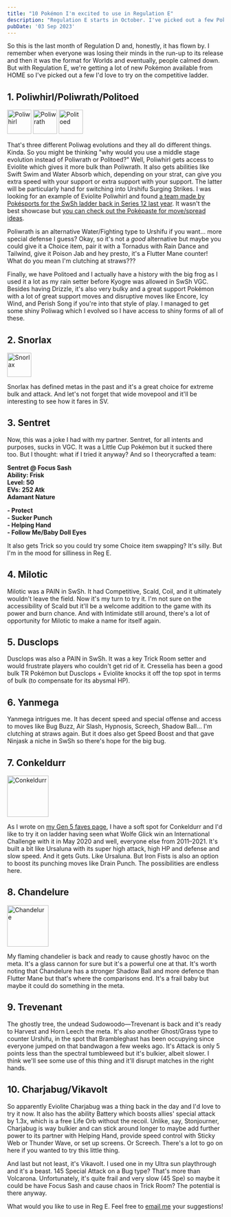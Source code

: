 ```yaml
---
title: "10 Pokémon I'm excited to use in Regulation E"
description: "Regulation E starts in October. I've picked out a few Pokémon from the upcoming DLC that I'd like to try."
pubDate: '03 Sep 2023'
---
```


So this is the last month of Regulation D and, honestly, it has flown by. I remember when everyone was losing their minds in the run-up to its release and then it was the format for Worlds and eventually, people calmed down. But with Regulation E, we're getting a lot of new Pokémon available from HOME so I've picked out a few I'd love to try on the competitive ladder.

## 1. Poliwhirl/Poliwrath/Politoed

<div class="img-center" style="margin-top:1rem;">
	<img src="/images/sprites/gen1/poliwhirl_061_rby.png" alt="Poliwhirl" width="56px" height="56px"/>
	<img src="/images/sprites/gen1/poliwrath_062_rby.png" alt="Poliwrath" width="56px" height="56px"/>
	<img src="/images/sprites/gen2/186.png" alt="Politoed" width="56px" height="56px"/>
</div>

That's three different Poliwag evolutions and they all do different things. Kinda. So you might be thinking "why would you use a middle stage evolution instead of Poliwrath or Politoed?" Well, Poliwhirl gets access to Eviolite which gives it more bulk than Poliwrath. It also gets abilities like Swift Swim and Water Absorb which, depending on your strat, can give you extra speed with your support or extra support with your support. The latter will be particularly hand for switching into Urshifu Surging Strikes. I was looking for an example of Eviolite Poliwhirl and found [a team made by Pokésports for the SwSh ladder back in Series 12 last year](https://www.youtube.com/watch?v=_5mBkSxKTLY). It wasn't the best showcase but [you can check out the Poképaste for move/spread ideas](https://pokepast.es/28751d2acb2c0ea9).

Poliwrath is an alternative Water/Fighting type to Urshifu if you want... more special defense I guess? Okay, so it's not a _good_ alternative but maybe you could give it a Choice item, pair it with a Tornadus with Rain Dance and Tailwind, give it Poison Jab and hey presto, it's a Flutter Mane counter! What do you mean I'm clutching at straws???

Finally, we have Politoed and I actually have a history with the big frog as I used it a lot as my rain setter before Kyogre was allowed in SwSh VGC. Besides having Drizzle, it's also very bulky and a great support Pokémon with a lot of great support moves and disruptive moves like Encore, Icy Wind, and Perish Song if you're into that style of play. I managed to get some shiny Poliwag which I evolved so I have access to shiny forms of all of these.

## 2. Snorlax
<div class="img-center" style="margin-top:1rem;">
	<img src="/images/sprites/gen1/snorlax_143_rby.png" alt="Snorlax" width="56px" height="56px"/>
</div>

Snorlax has defined metas in the past and it's a great choice for extreme bulk and attack. And let's not forget that wide movepool and it'll be interesting to see how it fares in SV.

## 3. Sentret

Now, this was a joke I had with my partner. Sentret, for all intents and purposes, sucks in VGC. It was a Little Cup Pokémon but it sucked there too. But I thought: what if I tried it anyway? And so I theorycrafted a team:

**Sentret @ Focus Sash  
Ability: Frisk  
Level: 50  
EVs: 252 Atk  
Adamant Nature**  

**\- Protect  
\- Sucker Punch  
\- Helping Hand  
\- Follow Me/Baby Doll Eyes** 

It also gets Trick so you could try some Choice item swapping? It's silly. But I'm in the mood for silliness in Reg E.

## 4. Milotic

Milotic was a PAIN in SwSh. It had Competitive, Scald, Coil, and it ultimately wouldn't leave the field. Now it's my turn to try it. I'm not sure on the accessibility of Scald but it'll be a welcome addition to the game with its power and burn chance. And with Intimidate still around, there's a lot of opportunity for Milotic to make a name for itself again.

## 5. Dusclops

Dusclops was also a PAIN in SwSh. It was a key Trick Room setter and would frustrate players who couldn't get rid of it. Cresselia has been a good bulk TR Pokémon but Dusclops + Eviolite knocks it off the top spot in terms of bulk (to compensate for its abysmal HP).

## 6. Yanmega

Yanmega intrigues me. It has decent speed and special offense and access to moves like Bug Buzz, Air Slash, Hypnosis, Screech, Shadow Ball... I'm clutching at straws again. But it does also get Speed Boost and that gave Ninjask a niche in SwSh so there's hope for the big bug.

## 7. Conkeldurr

<div class="img-center" style="margin-top:1rem;">
	<img src="/images/sprites/gen5/conkeldurr.png" alt="Conkeldurr" width="96px" height="96px"/>
</div>

As I wrote on [my Gen 5 faves page](/favourites/my-favourite-gen-5-pokemon/), I have a soft spot for Conkeldurr and I'd like to try it on ladder having seen what Wolfe Glick win an International Challenge with it in May 2020 and well, everyone else from 2011–2021. It's built a bit like Ursaluna with its super high attack, high HP and defense and slow speed. And it gets Guts. Like Ursaluna. But Iron Fists is also an option to boost its punching moves like Drain Punch. The possibilities are endless here.

## 8. Chandelure

<div class="img-center" style="margin-top:1rem;">
	<img src="/images/sprites/gen5/chandelure.png" alt="Chandelure" width="96px" height="96px"/>
</div>

My flaming chandelier is back and ready to cause ghostly havoc on the meta. It's a glass cannon for sure but it's a powerful one at that. It's worth noting that Chandelure has a stronger Shadow Ball and more defence than Flutter Mane but that's where the comparisons end. It's a frail baby but maybe it could do something in the meta.

## 9. Trevenant

The ghostly tree, the undead Sudowoodo—Trevenant is back and it's ready to Harvest and Horn Leech the meta. It's also another Ghost/Grass type to counter Urshifu, in the spot that Brambleghast has been occupying since everyone jumped on that bandwagon a few weeks ago. It's Attack is only 5 points less than the spectral tumbleweed but it's bulkier, albeit slower. I think we'll see some use of this thing and it'll disrupt matches in the right hands.

## 10. Charjabug/Vikavolt

So apparently Eviolite Charjabug was a thing back in the day and I'd love to try it now. It also has the ability Battery which boosts allies' special attack by 1.3x, which is a free Life Orb without the recoil. Unlike, say, Stonjourner, Charjabug is way bulkier and can stick around longer to maybe add further power to its partner with Helping Hand, provide speed control with Sticky Web or Thunder Wave, or set up screens. Or Screech. There's a lot to go on here if you wanted to try this little thing.

And last but not least, it's Vikavolt. I used one in my Ultra sun playthrough and it's a beast. 145 Special Attack on a Bug type? That's more than Volcarona. Unfortunately, it's quite frail and very slow (45 Spe) so maybe it could be have Focus Sash and cause chaos in Trick Room? The potential is there anyway.

What would you like to use in Reg E. Feel free to [email me](mailto:me@centiskor.ch) your suggestions!
